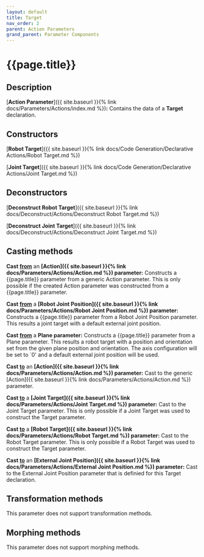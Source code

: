 ```yaml
---
layout: default
title: Target
nav_order: 2
parent: Action Parameters
grand_parent: Parameter Components
---
```


# **{{page.title}}**

## **Description**

[**Action Parameter**]({{ site.baseurl }}{% link docs/Parameters/Actions/index.md %})**:** 
Contains the data of a **Target** declaration. 

## **Constructors**

[**Robot Target**]({{ site.baseurl }}{% link docs/Code Generation/Declarative Actions/Robot Target.md %})

[**Joint Target**]({{ site.baseurl }}{% link docs/Code Generation/Declarative Actions/Joint Target.md %})

## **Deconstructors**

[**Deconstruct Robot Target**]({{ site.baseurl }}{% link docs/Deconstruct/Actions/Deconstruct Robot Target.md %})

[**Deconstruct Joint Target**]({{ site.baseurl }}{% link docs/Deconstruct/Actions/Deconstruct Joint Target.md %})

## **Casting methods**

**Cast <u>from</u>** an **[Action]({{ site.baseurl }}{% link docs/Parameters/Actions/Action.md %}) parameter:** Constructs a {{page.title}} parameter from a generic Action parameter. This is only possible if the created Action parameter was constructed from a {{page.title}} parameter.

**Cast <u>from</u>** a **[Robot Joint Position]({{ site.baseurl }}{% link docs/Parameters/Actions/Robot Joint Position.md %}) parameter:** Constructs a {{page.title}} parameter from a Robot Joint Position parameter. This results a joint target with a default external joint position.

**Cast <u>from</u>** a **Plane parameter:** Constructs a {{page.title}} parameter from a Plane parameter. This results a robot target with a position and orientation set from the given plane position and orientation. The axis configuration will be set to `0' and a default external joint position will be used. 

**Cast <u>to</u>** an **[Action]({{ site.baseurl }}{% link docs/Parameters/Actions/Action.md %}) parameter:** Cast to the generic [Action]({{ site.baseurl }}{% link docs/Parameters/Actions/Action.md %}) parameter. 

**Cast <u>to</u>** a **[Joint Target]({{ site.baseurl }}{% link docs/Parameters/Actions/Joint Target.md %}) parameter:** Cast to the Joint Target parameter. This is only possible if a Joint Target was used to construct the Target parameter.

**Cast <u>to</u>** a **[Robot Target]({{ site.baseurl }}{% link docs/Parameters/Actions/Robot Target.md %}) parameter:** Cast to the Robot Target parameter. This is only possible if a Robot Target was used to construct the Target parameter.

**Cast <u>to</u>** an **[External Joint Position]({{ site.baseurl }}{% link docs/Parameters/Actions/External Joint Position.md %}) parameter:** Cast to the External Joint Position parameter that is definied for this Target declaration.

## **Transformation methods**

This parameter does not support transformation methods.

## **Morphing methods**

This parameter does not support morphing methods.